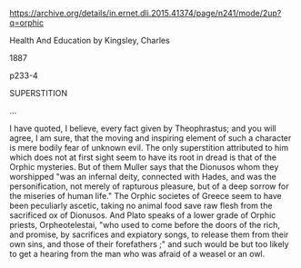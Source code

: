 

https://archive.org/details/in.ernet.dli.2015.41374/page/n241/mode/2up?q=orphic

Health And Education
by Kingsley, Charles

1887

p233-4

SUPERSTITION

...

I have quoted, I believe, every fact given by Theophrastus; and you will agree, I am sure, that the moving and inspiring element of such a character is mere bodily fear of unknown evil. The only superstition attributed to him which does not at first sight seem to have its root in dread is that of the Orphic mysteries. But of them Muller says that the Dionusos whom they worshipped "was an infernal deity, connected with Hades, and was the personification, not merely of rapturous pleasure, but of a deep sorrow for the miseries of human life." The Orphic societes of Greece seem to have been peculiarly ascetic, taking no animal food save raw flesh from the sacrificed ox of Dionusos. And Plato speaks of a lower grade of Orphic priests, Orpheotelestai, "who used to come before the doors of the rich, and promise, by sacrifices and expiatory songs, to release them from their own sins, and those of their forefathers ;" and such would be but too likely to get a hearing from the man who was afraid of a weasel or an owl.